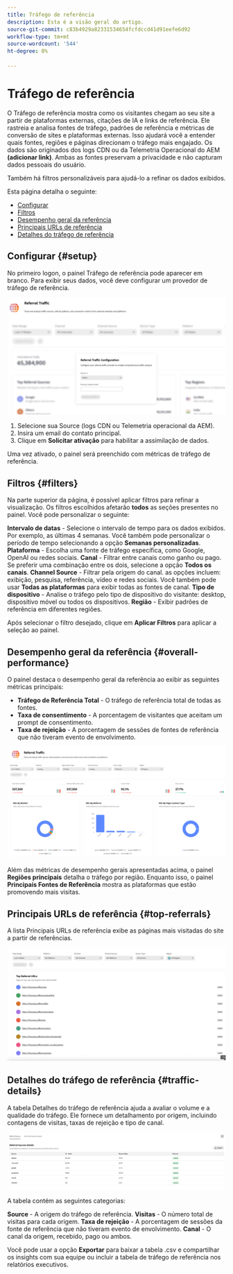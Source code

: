 ```yaml
---
title: Tráfego de referência
description: Esta é a visão geral do artigo.
source-git-commit: c83b4929a82331534654fcfdccd41d91eefe6d92
workflow-type: tm+mt
source-wordcount: '544'
ht-degree: 0%

---
```



# Tráfego de referência

O Tráfego de referência mostra como os visitantes chegam ao seu site a partir de plataformas externas, citações de IA e links de referência. Ele rastreia e analisa fontes de tráfego, padrões de referência e métricas de conversão de sites e plataformas externas. Isso ajudará você a entender quais fontes, regiões e páginas direcionam o tráfego mais engajado. Os dados são originados dos logs CDN ou da Telemetria Operacional do AEM **(adicionar link)**. Ambas as fontes preservam a privacidade e não capturam dados pessoais do usuário.

Também há filtros personalizáveis para ajudá-lo a refinar os dados exibidos.

Esta página detalha o seguinte:

* [Configurar](#setup)
* [Filtros](#filters)
* [Desempenho geral da referência](#overall-performance)
* [Principais URLs de referência](#top-referrals)
* [Detalhes do tráfego de referência](#traffic-details)

## Configurar {#setup}

No primeiro logon, o painel Tráfego de referência pode aparecer em branco. Para exibir seus dados, você deve configurar um provedor de tráfego de referência.

![Configuração de Referência](/help/dashboards/assets/referral-setup.png)

1. Selecione sua Source (logs CDN ou Telemetria operacional da AEM).
2. Insira um email do contato principal.
3. Clique em **Solicitar ativação** para habilitar a assimilação de dados.

Uma vez ativado, o painel será preenchido com métricas de tráfego de referência.

## Filtros {#filters}

Na parte superior da página, é possível aplicar filtros para refinar a visualização. Os filtros escolhidos afetarão **todos** as seções presentes no painel. Você pode personalizar o seguinte:

**Intervalo de datas** - Selecione o intervalo de tempo para os dados exibidos. Por exemplo, as últimas 4 semanas. Você também pode personalizar o período de tempo selecionando a opção **Semanas personalizadas**.
**Plataforma** - Escolha uma fonte de tráfego específica, como Google, OpenAI ou redes sociais.
**Canal** - Filtrar entre canais como ganho ou pago. Se preferir uma combinação entre os dois, selecione a opção **Todos os canais**.
**Channel Source** - Filtrar pela origem do canal. as opções incluem: exibição, pesquisa, referência, vídeo e redes sociais. Você também pode usar **Todas as plataformas** para exibir todas as fontes de canal.
**Tipo de dispositivo** - Analise o tráfego pelo tipo de dispositivo do visitante: desktop, dispositivo móvel ou todos os dispositivos.
**Região** - Exibir padrões de referência em diferentes regiões.

Após selecionar o filtro desejado, clique em **Aplicar Filtros** para aplicar a seleção ao painel.

## Desempenho geral da referência {#overall-performance}

O painel destaca o desempenho geral da referência ao exibir as seguintes métricas principais:

* **Tráfego de Referência Total** - O tráfego de referência total de todas as fontes.
* **Taxa de consentimento** - A porcentagem de visitantes que aceitam um prompt de consentimento.
* **Taxa de rejeição** - A porcentagem de sessões de fontes de referência que não tiveram evento de envolvimento.

![Página de indicação](/help/dashboards/assets/referral-traffic.png)

Além das métricas de desempenho gerais apresentadas acima, o painel **Regiões principais** detalha o tráfego por região. Enquanto isso, o painel **Principais Fontes de Referência** mostra as plataformas que estão promovendo mais visitas.

## Principais URLs de referência {#top-referrals}

A lista Principais URLs de referência exibe as páginas mais visitadas do site a partir de referências.

![Principais URLs de Referência](/help/dashboards/assets/top-url.png)

## Detalhes do tráfego de referência {#traffic-details}

A tabela Detalhes do tráfego de referência ajuda a avaliar o volume e a qualidade do tráfego. Ele fornece um detalhamento por origem, incluindo contagens de visitas, taxas de rejeição e tipo de canal.

![Detalhes do tráfego de referência](/help/dashboards/assets/traffic-details.png)

A tabela contém as seguintes categorias:

**Source** - A origem do tráfego de referência.
**Visitas** - O número total de visitas para cada origem.
**Taxa de rejeição** - A porcentagem de sessões da fonte de referência que não tiveram evento de envolvimento.
**Canal** - O canal da origem, recebido, pago ou ambos.

Você pode usar a opção **Exportar** para baixar a tabela .csv e compartilhar os insights com sua equipe ou incluir a tabela de tráfego de referência nos relatórios executivos.

